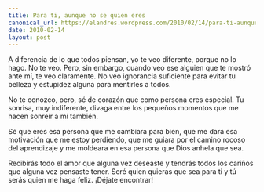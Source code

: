 ```yaml
---
title: Para ti, aunque no se quien eres
canonical_url: https://elandres.wordpress.com/2010/02/14/para-ti-aunque-no-se-quien-eres/
date: 2010-02-14
layout: post
---
```


A diferencia de lo que todos piensan, yo te veo diferente, porque no lo hago. No te veo. Pero, sin embargo, cuando veo ese alguien que te mostró ante mí, te veo claramente. No veo ignorancia suficiente para evitar tu belleza y estupidez alguna para mentirles a todos.

<!--more-->

No te conozco, pero, sé de corazón que como persona eres especial. Tu sonrisa, muy indiferente, divaga entre los pequeños momentos que me hacen sonreír a mí también.

Sé que eres esa persona que me cambiara para bien, que me dará esa motivación que me estoy perdiendo, que me guiara por el camino rocoso del aprendizaje y me moldeara en esa persona que Dios anhela que sea.

Recibirás todo el amor que alguna vez deseaste y tendrás todos los cariños que alguna vez pensaste tener. Seré quien quieras que sea para ti y tú serás quien me haga feliz. ¡Déjate encontrar!
